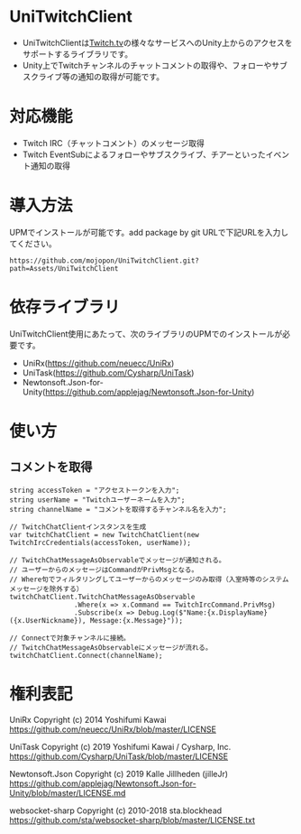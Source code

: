 # UniTwitchClient
 - UniTwitchClientは[Twitch.tv](https://www.twitch.tv/)の様々なサービスへのUnity上からのアクセスをサポートするライブラリです。
 - Unity上でTwitchチャンネルのチャットコメントの取得や、フォローやサブスクライブ等の通知の取得が可能です。

# 対応機能
 - Twitch IRC（チャットコメント）のメッセージ取得
 - Twitch EventSubによるフォローやサブスクライブ、チアーといったイベント通知の取得

# 導入方法
UPMでインストールが可能です。add package by git URLで下記URLを入力してください。

```https://github.com/mojopon/UniTwitchClient.git?path=Assets/UniTwitchClient```

# 依存ライブラリ
UniTwitchClient使用にあたって、次のライブラリのUPMでのインストールが必要です。
 - UniRx(https://github.com/neuecc/UniRx)
 - UniTask(https://github.com/Cysharp/UniTask)
 - Newtonsoft.Json-for-Unity(https://github.com/applejag/Newtonsoft.Json-for-Unity)

# 使い方
## コメントを取得
```
string accessToken = "アクセストークンを入力";
string userName = "Twitchユーザーネームを入力";
string channelName = "コメントを取得するチャンネル名を入力";

// TwitchChatClientインスタンスを生成
var twitchChatClient = new TwitchChatClient(new TwitchIrcCredentials(accessToken, userName));

// TwitchChatMessageAsObservableでメッセージが通知される。
// ユーザーからのメッセージはCommandがPrivMsgとなる。
// Where句でフィルタリングしてユーザーからのメッセージのみ取得（入室時等のシステムメッセージを除外する）
twitchChatClient.TwitchChatMessageAsObservable
                .Where(x => x.Command == TwitchIrcCommand.PrivMsg)
                .Subscribe(x => Debug.Log($"Name:{x.DisplayName}({x.UserNickname}), Message:{x.Message}"));

// Connectで対象チャンネルに接続。
// TwitchChatMessageAsObservableにメッセージが流れる。
twitchChatClient.Connect(channelName);
```

# 権利表記
UniRx Copyright (c) 2014 Yoshifumi Kawai https://github.com/neuecc/UniRx/blob/master/LICENSE

UniTask Copyright (c) 2019 Yoshifumi Kawai / Cysharp, Inc. https://github.com/Cysharp/UniTask/blob/master/LICENSE

Newtonsoft.Json Copyright (c) 2019 Kalle Jillheden (jilleJr) https://github.com/applejag/Newtonsoft.Json-for-Unity/blob/master/LICENSE.md

websocket-sharp Copyright (c) 2010-2018 sta.blockhead https://github.com/sta/websocket-sharp/blob/master/LICENSE.txt
